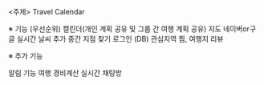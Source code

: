 <주제> 
Travel Calendar

※ 기능 (우선순위)
  캘린더(개인 계획 공유 및 그룹 간 여행 계획 공유)
  지도
  네이버or구글 실시간 날씨 추가
  중간 지점 찾기
  로그인 (DB)
  관심지역 찜, 여행지 리뷰

※ 추가 기능

  알림 기능
  여행 경비계산
  실시간 채팅방
